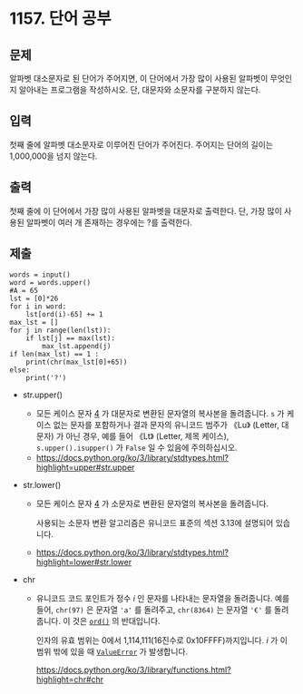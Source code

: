 # 1157. 단어 공부

## 문제

알파벳 대소문자로 된 단어가 주어지면, 이 단어에서 가장 많이 사용된 알파벳이 무엇인지 알아내는 프로그램을 작성하시오. 단, 대문자와 소문자를 구분하지 않는다.

## 입력

첫째 줄에 알파벳 대소문자로 이루어진 단어가 주어진다. 주어지는 단어의 길이는 1,000,000을 넘지 않는다.

## 출력

첫째 줄에 이 단어에서 가장 많이 사용된 알파벳을 대문자로 출력한다. 단, 가장 많이 사용된 알파벳이 여러 개 존재하는 경우에는 ?를 출력한다.

## 제출

```
words = input()
word = words.upper()
#A = 65
lst = [0]*26
for i in word:
    lst[ord(i)-65] += 1
max_lst = []
for j in range(len(lst)):
    if lst[j] == max(lst):
        max_lst.append(j)
if len(max_lst) == 1 :
    print(chr(max_lst[0]+65))
else:
    print('?')
```

- str.upper()

  - 모든 케이스 문자 [4](https://docs.python.org/ko/3/library/stdtypes.html?highlight=upper#id15) 가 대문자로 변환된 문자열의 복사본을 돌려줍니다. `s` 가 케이스 없는 문자를 포함하거나 결과 문자의 유니코드 범주가 《Lu》 (Letter, 대문자) 가 아닌 경우, 예를 들어 《Lt》 (Letter, 제목 케이스), `s.upper().isupper()` 가 `False` 일 수 있음에 주의하십시오.
  - https://docs.python.org/ko/3/library/stdtypes.html?highlight=upper#str.upper

- str.lower()

  - 모든 케이스 문자 [4](https://docs.python.org/ko/3/library/stdtypes.html?highlight=lower#id15) 가 소문자로 변환된 문자열의 복사본을 돌려줍니다.

    사용되는 소문자 변환 알고리즘은 유니코드 표준의 섹션 3.13에 설명되어 있습니다.

  - https://docs.python.org/ko/3/library/stdtypes.html?highlight=lower#str.lower

- chr

  - 유니코드 코드 포인트가 정수 *i* 인 문자를 나타내는 문자열을 돌려줍니다. 예를 들어, `chr(97)` 은 문자열 `'a'` 를 돌려주고, `chr(8364)` 는 문자열 `'€'` 를 돌려줍니다. 이 것은 [`ord()`](https://docs.python.org/ko/3/library/functions.html?highlight=chr#ord) 의 반대입니다.
  
    인자의 유효 범위는 0에서 1,114,111(16진수로 0x10FFFF)까지입니다. *i* 가 이 범위 밖에 있을 때 [`ValueError`](https://docs.python.org/ko/3/library/exceptions.html#ValueError) 가 발생합니다.
  
    https://docs.python.org/ko/3/library/functions.html?highlight=chr#chr
  
  